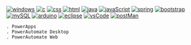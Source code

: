 [![windows](https://img.shields.io/badge/Windows-0078D6?style=for-the-badge&logo=windows&logoColor=white)]() [![c](https://img.shields.io/badge/C-00599C?style=for-the-badge&logo=c&logoColor=white)]() [![css](https://img.shields.io/badge/CSS3-1572B6?style=for-the-badge&logo=css3&logoColor=white)]() [![html](https://img.shields.io/badge/HTML5-E34F26?style=for-the-badge&logo=html5&logoColor=white)]() [![java](https://img.shields.io/badge/Java-ED8B00?style=for-the-badge&logo=openjdk&logoColor=white)]() [![javaScript](https://img.shields.io/badge/JavaScript-F7DF1E?style=for-the-badge&logo=javascript&logoColor=black)]() [![spring](https://img.shields.io/badge/Spring-6DB33F?style=for-the-badge&logo=spring&logoColor=white)]() [![bootstrap](https://img.shields.io/badge/Bootstrap-563D7C?style=for-the-badge&logo=bootstrap&logoColor=white)]() [![mySQL](https://img.shields.io/badge/MySQL-005C84?style=for-the-badge&logo=mysql&logoColor=white)]() [![arduino](https://img.shields.io/badge/Arduino_IDE-00979D?style=for-the-badge&logo=arduino&logoColor=white)]() [![eclipse](https://img.shields.io/badge/Eclipse-2C2255?style=for-the-badge&logo=eclipse&logoColor=white)]() [![vsCode](https://img.shields.io/badge/Visual_Studio_Code-0078D4?style=for-the-badge&logo=visual%20studio%20code&logoColor=white)]() [![postMan](https://camo.githubusercontent.com/7caa5cda1fb96a958ddd16628917ce82834ba814f80f74c7801a89332f80cba6/68747470733a2f2f696d672e736869656c64732e696f2f62616467652f506f73746d616e2d4646364333372e7376673f7374796c653d666f722d7468652d6261646765266c6f676f3d506f73746d616e266c6f676f436f6c6f723d7768697465)]() 
```
. PowerApps
. PowerAutomate Desktop
. PowerAutomate Web
```
